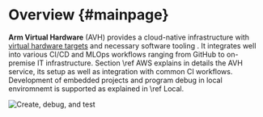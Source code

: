 # Overview {#mainpage}

**Arm Virtual Hardware** (AVH) provides a cloud-native infrastructure with [virtual hardware targets](../../simulation/html/index.html) and necessary software tooling . It integrates well into various CI/CD and MLOps workflows ranging from GitHub to on-premise IT infrastructure. Section \ref AWS explains in details the AVH service, its setup as well as integration with common CI workflows. Development of embedded projects and program debug in local enviromnemt is supported as explained in \ref Local.

![Create, debug, and test](./create_debug_test.png)
